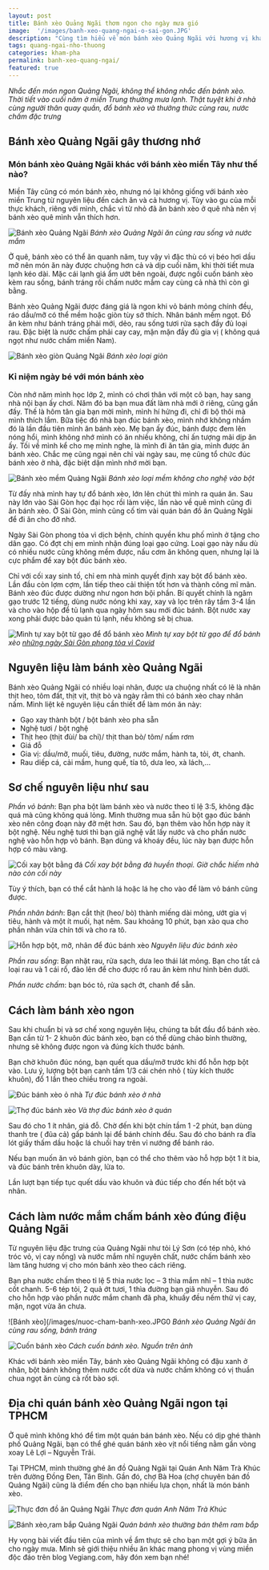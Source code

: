 ```yaml
---
layout: post
title: Bánh xèo Quảng Ngãi thơm ngon cho ngày mưa gió
image:  '/images/banh-xeo-quang-ngai-o-sai-gon.JPG'
description: "Cùng tìm hiểu về món bánh xèo Quảng Ngãi với hương vị khác biệt. Nguyên liệu, cách làm bánh xèo cũng như địa chỉ bán bánh xèo Quảng Ngãi ngon."
tags: quang-ngai-nho-thuong
categories: kham-pha 
permalink: banh-xeo-quang-ngai/
featured: true
---
```

_Nhắc đến món ngon Quảng Ngãi, không thể không nhắc đến bánh xèo. Thời tiết vào cuối năm ở miền Trung thường mưa lạnh. Thật tuyệt khi ở nhà cùng người thân quay quần, đổ bánh xèo và thưởng thức cùng rau, nước chấm đặc trưng_

## Bánh xèo Quảng Ngãi gây thương nhớ 

### Món bánh xèo Quảng Ngãi khác với bánh xèo miền Tây như thế nào?

Miền Tây cũng có món bánh xèo, nhưng nó lại không giống với bánh xèo miền Trung từ nguyên liệu đến cách ăn và cả hương vị. Tùy vào gu của mỗi thực khách, riêng với mình, chắc vì từ nhỏ đã ăn bánh xèo ở quê nhà nên vị bánh xèo quê mình vẫn thích hơn.

![Bánh xèo Quảng Ngãi](/images/banh-xeo-mem-quang-ngai.jpg)
_Bánh xèo Quảng Ngãi ăn cùng rau sống và nước mắm_

Ở quê, bánh xèo có thể ăn quanh năm, tuy vậy vì đặc thù có vị béo hơi dầu mỡ nên món ăn này được chuộng hơn cả và dịp cuối năm, khi thời tiết mưa lạnh kéo dài. Mặc cái lạnh giá ẩm ướt bên ngoài, được ngồi cuốn bánh xèo kèm rau sống, bánh tráng rồi chấm nước mắm cay cùng cả nhà thì còn gì bằng.

Bánh xèo Quảng Ngãi được đáng giá là ngon khi vỏ bánh mỏng chính đều, ráo dầu/mỡ có thể mềm hoặc giòn tùy sở thích. Nhân bánh mềm ngọt. Đồ ăn kèm như bánh tráng phải mới, dẻo, rau sống tươi rửa sạch đầy đủ loại rau. Đặc biệt là nước chấm phải cay cay, mặn mặn đầy đủ gia vị ( không quá ngọt như nước chấm miền Nam).

![Bánh xèo giòn Quảng Ngãi](/images/banh-xeo-gion-mien-trung.jpg)
_Bánh xèo loại giòn_

### Kỉ niệm ngày bé với món bánh xèo

Còn nhớ năm mình học lớp 2, mình có chơi thân với một cô bạn, hay sang nhà nội bạn ấy chơi. Năm đó ba bạn mua đất làm nhà mới ở riêng, cũng gần đấy. Thế là hôm tân gia bạn mời mình, mình hí hửng đi, chỉ đi bộ thôi mà mình thích lắm. Bữa tiệc đó nhà bạn đúc bánh xèo, mình nhớ không nhầm đó là lần đầu tiên mình ăn bánh xèo. Mẹ bạn ấy đúc, bánh được đem lên nóng hổi, mình không nhớ mình có ăn nhiều không, chỉ ấn tượng mãi dịp ăn ấy. Tối về mình kể cho mẹ mình nghe, là mình đi ăn tân gia, mình được ăn bánh xèo. Chắc mẹ cũng ngại nên chỉ vài ngày sau, mẹ cũng tổ chức đúc bánh xèo ở nhà, đặc biệt dặn mình nhớ mời bạn.

![Bánh xèo mềm Quảng Ngãi](/images/banh-xeo-quang-ngai.jpg)
_Bánh xèo loại mềm không cho nghệ vào bột_

Từ đấy nhà mình hay tự đổ bánh xèo, lớn lên chút thì mình ra quán ăn. Sau này lớn vào Sài Gòn học đại học rồi làm việc, lần nào về quê mình cũng đi ăn bánh xèo. Ở Sài Gòn, mình cũng cố tìm vài quán bán đồ ăn Quảng Ngãi để đi ăn cho đỡ nhớ.

Ngày Sài Gòn phong tỏa vì dịch bệnh, chính quyền khu phố mình ở tặng cho dân gạo. Có đợt chị em mình nhận đúng loại gạo cứng. Loại gạo này nấu dù có nhiều nước cũng không mềm được, nấu cơm ăn không quen, nhưng lại là cực phẩm để xay bột đúc bánh xèo.

Chỉ với cối xay sinh tố, chỉ em nhà mình quyết định xay bột đổ bánh xèo. Lần đầu còn lợm cợm, lần tiếp theo cải thiện tốt hơn và thành công mĩ mãn. Bánh xèo đúc được dường như ngon hơn bội phần. Bí quyết chính là ngâm gạo trước 12 tiếng, dùng nước nóng khi xay, xay và lọc trên rây tầm 3-4 lần và cho vào hộp để tủ lạnh qua ngày hôm sau mới đúc bánh. Bột nước xay xong phải được bảo quản tủ lạnh, nếu không sẽ bị chua.

![Mình tự xay bột từ gạo để đổ bánh xèo](/images/banh-xeo-tai-sai-gon-dich-covid-2021.png)
_Mình tự xay bột từ gạo để đổ bánh xèo [những ngày Sài Gòn phong tỏa vì Covid](https://vegiang.com/Covid-19-sai-gon-nhung-ngay-thang-khong-quen)_

## Nguyên liệu làm bánh xèo Quảng Ngãi

Bánh xèo Quảng Ngãi có nhiều loại nhân, được ưa chuộng nhất có lẽ là nhân thịt heo, tôm đất, thịt vịt, thịt bò và ngày rằm thì có bánh xèo chay nhân nấm. Mình liệt kê nguyên liệu cần thiết để làm món ăn này:

-	Gạo xay thành bột / bột bánh xèo pha sẵn
-	Nghệ tươi / bột nghệ
-	Thịt heo (thịt đùi/ ba chỉ)/ thịt than bò/ tôm/ nấm rơm
-	Giá đỗ
-	Gia vị: dầu/mỡ, muối, tiêu, đường, nước mắm, hành ta, tỏi, ớt, chanh.
-	Rau diếp cá, cải mầm, hung quế, tía tô, dưa leo, xà lách,…

## Sơ chế nguyên liệu như sau

*Phần vỏ bánh*: Bạn pha bột làm bánh xèo và nước theo tỉ lệ 3:5, không đặc quá mà cũng không quá lỏng. Mình thường mua sẵn hủ bột gạo đúc bánh xèo nên công đoạn này đỡ mệt hơn. Sau đó, bạn thêm vào hỗn hợp này ít bột nghệ. Nếu nghệ tươi thì bạn giã nghệ vắt lấy nước và cho phần nước nghệ vào hỗn hợp vỏ bánh. Bạn dùng vá khoáy đều, lúc này bạn được hỗn hợp có màu vàng.

![Cối xay bột bằng đá](/images/coi-xay-bot-bang-da.png)
_Cối xay bột bằng đá huyền thoại. Giờ chắc hiếm nhà nào còn cối này_ 

Tùy ý thích, bạn có thể cắt hành lá hoặc lá hẹ cho vào để làm vỏ bánh cũng được.

*Phần nhân bánh*: Bạn cắt thịt (heo/ bò) thành miếng dài mỏng, ướt gia vị tiêu, hành và một ít muối, hạt nêm. Sau khoảng 10 phút, bạn xào qua cho phần nhân vừa chín tới và cho ra tô.

![Hỗn hợp bột, mỡ, nhân để đúc bánh xèo](/images/bot-duc-banh-xeo.jpg)
_Nguyên liệu đúc bánh xèo_

*Phần rau sống*: Bạn nhặt rau, rửa sạch, dưa leo thái lát mỏng. Bạn cho tất cả loại rau và 1 cái rổ, đảo lên để cho được rổ rau ăn kèm như hình bên dưới.

*Phần nước chấm*: bạn bóc tỏ, rửa sạch ớt, chanh để sẵn.

## Cách làm bánh xèo ngon 

Sau khi chuẩn bị và sơ chế xong nguyên liệu, chúng ta bắt đầu đổ bánh xèo. Bạn cần từ 1- 2 khuôn đúc bánh xèo, bạn có thể dùng chảo bình thường, nhưng sẽ không được ngon và đúng kích thước bánh.

Bạn chờ khuôn đúc nóng, bạn quết qua dầu/mỡ trước khi đổ hỗn hợp bột vào. Lưu ý, lượng bột bạn canh tầm 1/3 cái chén nhỏ ( tùy kích thước khuôn), đổ 1 lần theo chiều trong ra ngoài.

![Đúc bánh xèo ỏ nhà](/images/duc-banh-xeo-o-nha.jpg)
_Tự đúc bánh xèo ở nhà_

![Thợ đúc bánh xèo](/images/khuong-duc-banh-xeo.jpg)
_Và thợ đúc bánh xèo ở quán_

Sau đó cho 1 ít nhân, giá đỗ. Chờ đến khi bột chín tầm 1 -2 phút, bạn dùng thanh tre ( đũa cả) gấp bánh lại để bánh chính đều. Sau đó cho bánh ra đĩa lót giấy thấm dầu hoặc lá chuối hay trên vỉ nướng để bánh ráo.

Nếu bạn muốn ăn vỏ bánh giòn, bạn có thể cho thêm vào hỗ hợp bột 1 ít bia, và đúc bánh trên khuôn dày, lửa to. 

Lần lượt bạn tiếp tục quết dầu vào khuôn và đúc tiếp cho đến hết bột và nhân.

## Cách làm nước mắm chấm bánh xèo đúng điệu Quảng Ngãi

Từ nguyên liệu đặc trưng của Quảng Ngãi như tỏi Lý Sơn (có tép nhỏ, khó tróc vỏ, vị cay nồng) và nước mắm nhĩ nguyên chất, nước chấm bánh xèo làm tăng hương vị cho món bánh xèo theo cách riêng.

Bạn pha nước chấm theo tỉ lệ 5 thìa nước lọc – 3 thìa mắm nhĩ – 1 thìa nước cốt chanh. 5-6 tép tỏi, 2 quả ớt tươi, 1 thìa đường bạn giã nhuyễn. Sau đó cho hỗn hợp vào phần nước mắm chanh đã pha, khuấy đều nếm thử vị cay, mặn, ngọt vừa ăn chưa.

![Bánh xèo](/images/nuoc-cham-banh-xeo.JPG0
_Bánh xèo Quảng Ngãi ăn cùng rau sống, bánh tráng_

![Cuốn bánh xèo](/images/quan-banh-xeo-mien-trung-tai-binh-thanh.jpg)
_Cách cuốn bánh xèo. Nguồn trên ảnh_ 

Khác với bánh xèo miền Tây, bánh xèo Quảng Ngãi không có đậu xanh ở nhân, bột bánh không thêm nước cốt dừa và nước chấm không có vị thuần chua ngọt ăn cùng cà rốt bào sợi.

## Địa chỉ quán bánh xèo Quảng Ngãi ngon tại TPHCM

Ở quê mình không khó để tìm một quán bán bánh xèo. Nếu có dịp ghé thành phố Quảng Ngãi, bạn có thể ghé quán bánh xèo vịt nổi tiếng nằm gần vòng xoay Lê Lợi – Nguyễn Trãi.

Tại TPHCM, mình thường ghé ăn đồ Quảng Ngãi tại Quán Anh Năm Trà Khúc trên đường Đồng Đen, Tân Bình. Gần đó, chợ Bà Hoa (chợ chuyên bán đồ Quảng Ngãi) cũng là điểm đến cho bạn nhiều lựa chọn, nhất là món bánh xèo.

![Thực đơn đồ ăn Quảng Ngãi](/images/thuc-don-quan-anh-nam-tra-khuc.JPG)
_Thực đơn quán Anh Năm Trà Khúc_

![Bánh xèo,ram bắp Quảng Ngãi](/images/banh-xeo-ram-bap.jpg)
_Quán bánh xèo thường bán thêm ram bắp_

Hy vọng bài viết đầu tiên của mình về ẩm thực sẽ cho bạn một gợi ý bữa ăn cho ngày mưa. Mình sẽ giới thiệu nhiều ăn khác mang phong vị vùng miền độc đáo trên blog Vegiang.com, hãy đón xem bạn nhé! 
